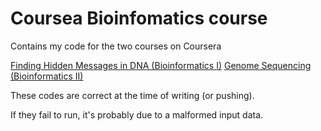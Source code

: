 # Coursea Bioinfomatics course

Contains my code for the two courses on Coursera

[Finding Hidden Messages in DNA (Bioinformatics I)](https://www.coursera.org/learn/dna-analysis)
[Genome Sequencing (Bioinformatics II)](https://www.coursera.org/learn/genome-sequencing)

These codes are correct at the time of writing (or pushing).

If they fail to run, it's probably due to a malformed input data.
